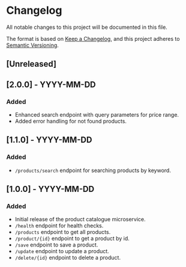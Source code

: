 # Changelog

All notable changes to this project will be documented in this file.

The format is based on [Keep a Changelog](https://keepachangelog.com/en/1.0.0/),
and this project adheres to [Semantic Versioning](https://semver.org/spec/v2.0.0.html).

## [Unreleased]

## [2.0.0] - YYYY-MM-DD
### Added
- Enhanced search endpoint with query parameters for price range.
- Added error handling for not found products.

## [1.1.0] - YYYY-MM-DD
### Added
- `/products/search` endpoint for searching products by keyword.

## [1.0.0] - YYYY-MM-DD
### Added
- Initial release of the product catalogue microservice.
- `/health` endpoint for health checks.
- `/products` endpoint to get all products.
- `/product/{id}` endpoint to get a product by id.
- `/save` endpoint to save a product.
- `/update` endpoint to update a product.
- `/delete/{id}` endpoint to delete a product. 